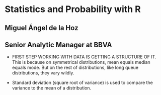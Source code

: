 # Statistics and Probability with R
## Miguel Ángel de la Hoz
## Senior Analytic Manager at BBVA


* FIRST STEP WORKING WITH DATA IS GETTING A STRUCTURE OF IT. This is because on symmetrical distributions, mean equals median equals mode. But on the rest of distributions, like long queue distributions, they vary wildly.

* Standard deviation (square root of variance) is used to compare the variance to the mean of a distribution.
